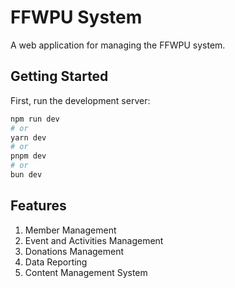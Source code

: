 # FFWPU System

A web application for managing the FFWPU system.

## Getting Started

First, run the development server:

```bash
npm run dev
# or
yarn dev
# or
pnpm dev
# or
bun dev
```

## Features

1. Member Management
2. Event and Activities Management
3. Donations Management
4. Data Reporting
5. Content Management System
